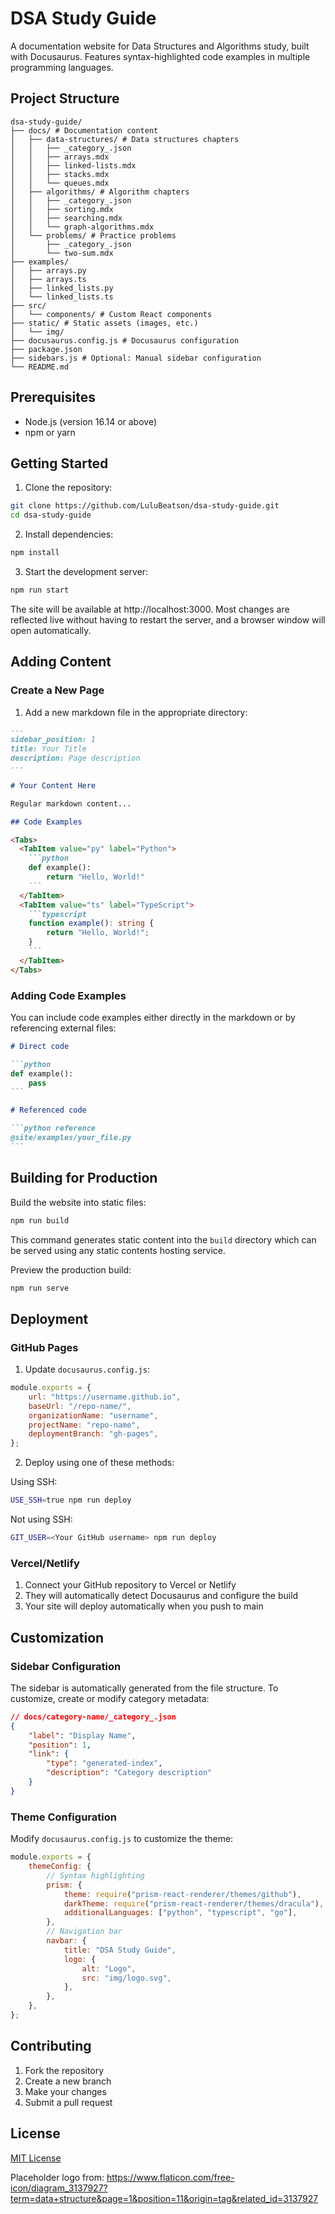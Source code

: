 # DSA Study Guide

A documentation website for Data Structures and Algorithms study, built with Docusaurus. Features syntax-highlighted code examples in multiple programming languages.

## Project Structure

```
dsa-study-guide/
├── docs/ # Documentation content
│   ├── data-structures/ # Data structures chapters
│   │   ├── _category_.json
│   │   ├── arrays.mdx
│   │   ├── linked-lists.mdx
│   │   ├── stacks.mdx
│   │   └── queues.mdx
│   ├── algorithms/ # Algorithm chapters
│   │   ├── _category_.json
│   │   ├── sorting.mdx
│   │   ├── searching.mdx
│   │   └── graph-algorithms.mdx
│   └── problems/ # Practice problems
│       ├── _category_.json
│       └── two-sum.mdx
├── examples/
│   ├── arrays.py
│   ├── arrays.ts
│   ├── linked_lists.py
│   └── linked_lists.ts
├── src/
│   └── components/ # Custom React components
├── static/ # Static assets (images, etc.)
│   └── img/
├── docusaurus.config.js # Docusaurus configuration
├── package.json
├── sidebars.js # Optional: Manual sidebar configuration
└── README.md
```

## Prerequisites

-   Node.js (version 16.14 or above)
-   npm or yarn

## Getting Started

1. Clone the repository:

```bash
git clone https://github.com/LuluBeatson/dsa-study-guide.git
cd dsa-study-guide
```

2. Install dependencies:

```bash
npm install
```

3. Start the development server:

```bash
npm run start
```

The site will be available at http://localhost:3000. Most changes are reflected live without having to restart the server, and a browser window will open automatically.

## Adding Content

### Create a New Page

1. Add a new markdown file in the appropriate directory:

````markdown
---
sidebar_position: 1
title: Your Title
description: Page description
---

# Your Content Here

Regular markdown content...

## Code Examples

<Tabs>
  <TabItem value="py" label="Python">
    ```python
    def example():
        return "Hello, World!"
    ```
  </TabItem>
  <TabItem value="ts" label="TypeScript">
    ```typescript
    function example(): string {
        return "Hello, World!";
    }
    ```
  </TabItem>
</Tabs>
````

### Adding Code Examples

You can include code examples either directly in the markdown or by referencing external files:

````markdown
# Direct code

```python
def example():
    pass
```

# Referenced code

```python reference
@site/examples/your_file.py
```
````

## Building for Production

Build the website into static files:

```bash
npm run build
```

This command generates static content into the `build` directory which can be served using any static contents hosting service.

Preview the production build:

```bash
npm run serve
```

## Deployment

### GitHub Pages

1. Update `docusaurus.config.js`:

```javascript
module.exports = {
    url: "https://username.github.io",
    baseUrl: "/repo-name/",
    organizationName: "username",
    projectName: "repo-name",
    deploymentBranch: "gh-pages",
};
```

2. Deploy using one of these methods:

Using SSH:

```bash
USE_SSH=true npm run deploy
```

Not using SSH:

```bash
GIT_USER=<Your GitHub username> npm run deploy
```

### Vercel/Netlify

1. Connect your GitHub repository to Vercel or Netlify
2. They will automatically detect Docusaurus and configure the build
3. Your site will deploy automatically when you push to main

## Customization

### Sidebar Configuration

The sidebar is automatically generated from the file structure. To customize, create or modify category metadata:

```json
// docs/category-name/_category_.json
{
    "label": "Display Name",
    "position": 1,
    "link": {
        "type": "generated-index",
        "description": "Category description"
    }
}
```

### Theme Configuration

Modify `docusaurus.config.js` to customize the theme:

```javascript
module.exports = {
    themeConfig: {
        // Syntax highlighting
        prism: {
            theme: require("prism-react-renderer/themes/github"),
            darkTheme: require("prism-react-renderer/themes/dracula"),
            additionalLanguages: ["python", "typescript", "go"],
        },
        // Navigation bar
        navbar: {
            title: "DSA Study Guide",
            logo: {
                alt: "Logo",
                src: "img/logo.svg",
            },
        },
    },
};
```

## Contributing

1. Fork the repository
2. Create a new branch
3. Make your changes
4. Submit a pull request

## License

[MIT License](LICENSE)

Placeholder logo from: https://www.flaticon.com/free-icon/diagram_3137927?term=data+structure&page=1&position=11&origin=tag&related_id=3137927
